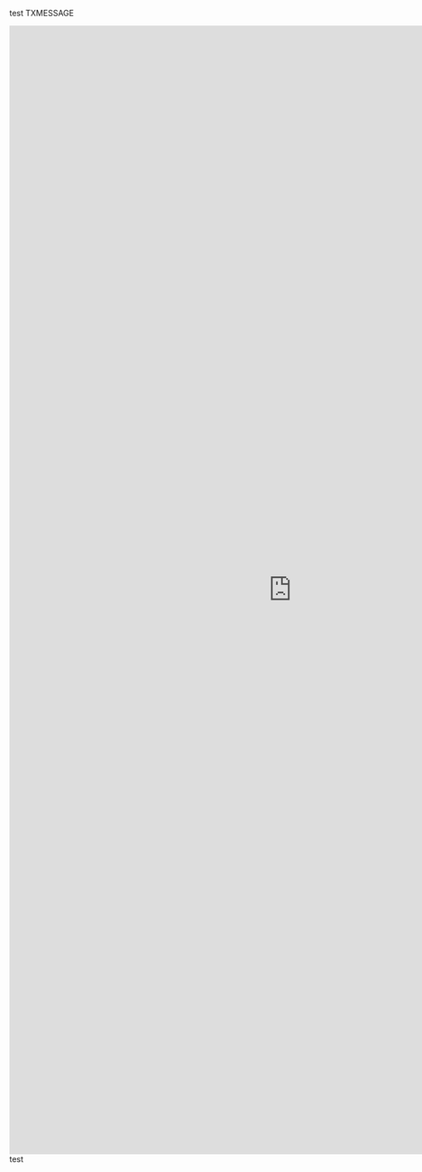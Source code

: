 test TXMESSAGE
<iframe src="https://constantine-pallas.itch.io" scrolling="yes" frameborder="0" height="2000" width="1000"></iframe>
test
